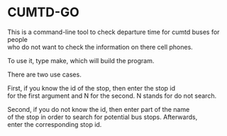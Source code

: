 # CUMTD-GO

This is a command-line tool to check departure time for cumtd buses for people\
who do not want to check the information on there cell phones.

To use it, type make, which will build the program.

There are two use cases. 

First, if you know the id of the stop, then enter the stop id\
for the first argument and N for the second. N stands for do not search.

Second, if you do not know the id, then enter part of the name\
of the stop in order to search for potential bus stops. Afterwards,\
enter the corresponding stop id.

